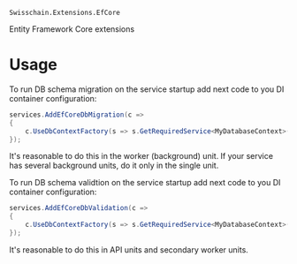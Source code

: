 `Swisschain.Extensions.EfCore`

Entity Framework Core extensions

# Usage

To run DB schema migration on the service startup add next code to you DI container configuration:

```c#
services.AddEfCoreDbMigration(c =>
{
    c.UseDbContextFactory(s => s.GetRequiredService<MyDatabaseContext>());
});
```

It's reasonable to do this in the worker (background) unit. If your service has several background units, do it only in the single unit.

To run DB schema validtion on the service startup add next code to you DI container configuration:

```c#
services.AddEfCoreDbValidation(c =>
{
    c.UseDbContextFactory(s => s.GetRequiredService<MyDatabaseContext>());
});
```

It's reasonable to do this in API units and secondary worker units.